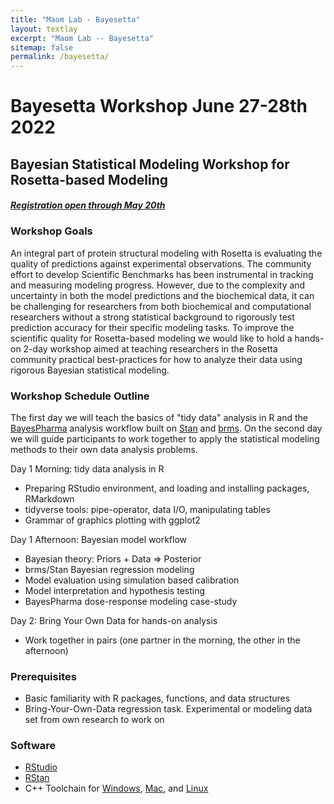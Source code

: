 ```yaml
---
title: "Maom Lab - Bayesetta"
layout: textlay
excerpt: "Maom Lab -- Bayesetta"
sitemap: false
permalink: /bayesetta/
---
```

# Bayesetta Workshop June 27-28th 2022

## Bayesian Statistical Modeling Workshop for Rosetta-based Modeling

#### *[Registration open through May 20th](https://forms.gle/9uAMyUvRubv9sUDg8)*

### Workshop Goals
An integral part of protein structural modeling with Rosetta is evaluating the quality of predictions against experimental observations. The community effort to develop Scientific Benchmarks has been instrumental in tracking and measuring modeling progress. However, due to the complexity and uncertainty in both the model predictions and the biochemical data, it can be challenging for researchers from both biochemical and computational researchers without a strong statistical background to rigorously test prediction accuracy for their specific modeling tasks.
To improve the scientific quality for Rosetta-based modeling we would like to hold a hands-on 2-day workshop aimed at teaching researchers in the Rosetta community practical best-practices for how to analyze their data using rigorous Bayesian statistical modeling.

### Workshop Schedule Outline
The first day we will teach the basics of "tidy data" analysis in R and the [BayesPharma](https://maomlab.github.io/BayesPharma/) analysis workflow built on [Stan](https://mc-stan.org/) and [brms](https://paul-buerkner.github.io/brms/). On the second day we will guide participants to work together to apply the statistical modeling methods to their own data analysis problems.

Day 1 Morning: tidy data analysis in R
* Preparing RStudio environment, and loading and installing packages, RMarkdown
* tidyverse tools: pipe-operator, data I/O, manipulating tables
* Grammar of graphics plotting with ggplot2

Day 1 Afternoon: Bayesian model workflow
* Bayesian theory: Priors + Data => Posterior
* brms/Stan Bayesian regression modeling
* Model evaluation using simulation based calibration
* Model interpretation and hypothesis testing
* BayesPharma dose-response modeling case-study

Day 2:  Bring Your Own Data for hands-on analysis
* Work together in pairs (one partner in the morning, the other in the afternoon)

### Prerequisites
* Basic familiarity with R packages, functions, and data structures
* Bring-Your-Own-Data regression task. Experimental or modeling data set from own research to work on

### Software
* [RStudio](https://www.rstudio.com/products/rstudio/)
* [RStan](https://github.com/stan-dev/rstan/wiki/RStan-Getting-Started)
* C++ Toolchain for [Windows](https://github.com/stan-dev/rstan/wiki/Configuring-C---Toolchain-for-Windows), [Mac](https://github.com/stan-dev/rstan/wiki/Configuring-C---Toolchain-for-Mac), and [Linux](https://github.com/stan-dev/rstan/wiki/Configuring-C-Toolchain-for-Linux)
